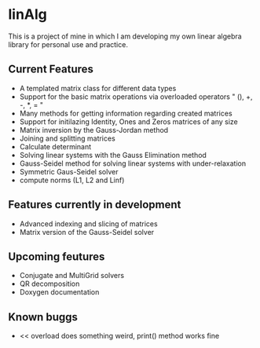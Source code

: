 # linAlg

This is a project of mine in which I am developing my own linear algebra library for personal use and practice.

## Current Features

* A templated matrix class for different data types 
* Support for the basic matrix operations via overloaded operators " (), +, -, *, = "
* Many methods for getting information regarding created matrices
* Support for initilazing Identity, Ones and Zeros matrices of any size
* Matrix inversion by the Gauss-Jordan method
* Joining and splitting matrices
* Calculate determinant
* Solving linear systems with the Gauss Elimination method
* Gauss-Seidel method for solving linear systems with under-relaxation
* Symmetric Gaus-Seidel solver
* compute norms (L1, L2 and Linf)

## Features currently in development

* Advanced indexing and slicing of matrices
* Matrix version of the Gauss-Seidel solver

## Upcoming feutures

* Conjugate and MultiGrid solvers
* QR decomposition
* Doxygen documentation

## Known buggs
* << overload does something weird, print() method works fine
